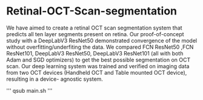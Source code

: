 # Retinal-OCT-Scan-segmentation
We have aimed to create a retinal OCT scan segmentation system that predicts all ten layer segments
present on retina. Our proof-of-concept study with a DeepLabV3 ResNet50 demonstrated convergence
of the model without overfitting/underfiting the data. We compared FCN ResNet50 ,FCN ResNet101,
DeepLabV3 ResNet50, DeepLabV3 ResNet101 (all with both Adam and SGD optimizers) to get the
best possible segmentation on OCT scan. Our deep learning system was trained and verified on imaging
data from two OCT devices (Handheld OCT and Table mounted OCT device), resulting in a device-
agnostic system.

'''
qsub main.sh
'''
